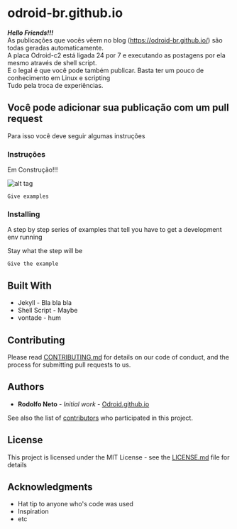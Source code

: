 # odroid-br.github.io

***Hello Friends!!!*** <br />
As publicações que vocês vêem no blog (https://odroid-br.github.io/) são todas geradas automaticamente. <br />
A placa Odroid-c2 está ligada 24 por 7 e executando as postagens por ela mesmo através de shell script. <br />
E o legal é que você pode também publicar. Basta ter um pouco de conhecimento em Linux e scripting <br />
Tudo pela troca de experiências. <br />

## Você pode adicionar sua publicação com um pull request

Para isso você deve seguir algumas instruções

### Instruções

Em Construção!!! <br />

![alt tag](https://github.com/odroid-br/odroid-br.github.io/blob/master/downloads/_posts.PNG)


```
Give examples
```

### Installing

A step by step series of examples that tell you have to get a development env running

Stay what the step will be

```
Give the example
```

## Built With

* Jekyll - Bla bla bla
* Shell Script - Maybe
* vontade - hum

## Contributing

Please read [CONTRIBUTING.md](CONTRIBUTING.md) for details on our code of conduct, and the process for submitting pull requests to us.

## Authors

* **Rodolfo Neto** - *Initial work* - [Odroid.github.io](https://odroid-br.github.io)

See also the list of [contributors](https://github.com/odroid-br.github.io/contributors) who participated in this project.

## License

This project is licensed under the MIT License - see the [LICENSE.md](LICENSE.md) file for details

## Acknowledgments

* Hat tip to anyone who's code was used
* Inspiration
* etc


